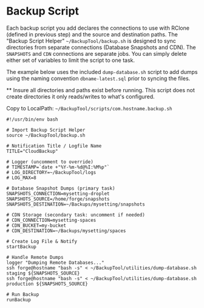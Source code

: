 # Backup Script

Each backup script you add declares the connections to use with RClone (defined in previous step) and the source and 
destination paths. The "Backup Script Helper" `~/BackupTool/backup.sh` is designed to sync directories from separate 
connections (Database Snapshots and CDN). The `SNAPSHOTS` and `CDN` connections are separate jobs. You can simply delete either 
set of variables to limit the script to one task.

The example below uses the included `dump-database.sh` script to add dumps using the naming convention 
`dbname-latest.sql` prior to syncing the files. 

** Insure all directories and paths exist before running.  This script does not create directories it only reads/writes 
to what's configured.

Copy to LocalPath: `~/BackupTool/scripts/com.hostname.backup.sh`
```
#!/usr/bin/env bash

# Import Backup Script Helper
source ~/BackupTool/backup.sh

# Notification Title / Logfile Name
TITLE="CloudBackup"

# Logger (uncomment to override)
# TIMESTAMP=`date +"%Y-%m-%d@%I:%M%p"`
# LOG_DIRECTORY=~/BackupTool/logs
# LOG_MAX=8

# Database Snapshot Dumps (primary task)
SNAPSHOTS_CONNECTION=mysetting-droplet
SNAPSHOTS_SOURCE=/home/forge/snapshots
SNAPSHOTS_DESTINATION=~/Backups/mysetting/snapshots

# CDN Storage (secondary task: uncomment if needed)
# CDN_CONNECTION=mysetting-spaces
# CDN_BUCKET=my-bucket
# CDN_DESTINATION=~/Backups/mysetting/spaces

# Create Log File & Notify
startBackup

# Handle Remote Dumps
logger "Dumping Remote Databases..."
ssh forge@hostname "bash -s" < ~/BackupTool/utilities/dump-database.sh staging ${SNAPSHOTS_SOURCE}
ssh forge@hostname "bash -s" < ~/BackupTool/utilities/dump-database.sh production ${SNAPSHOTS_SOURCE}

# Run Backup
runBackup
```

